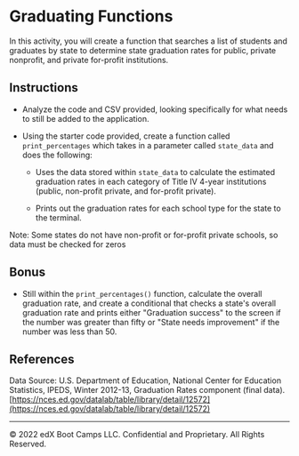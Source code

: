 # Graduating Functions

In this activity, you will create a function that searches a list of students and graduates by state to determine state graduation rates for public, private nonprofit, and private for-profit institutions.

## Instructions

* Analyze the code and CSV provided, looking specifically for what needs to still be added to the application.

* Using the starter code provided, create a function called `print_percentages` which takes in a parameter called `state_data` and does the following:

  * Uses the data stored within `state_data` to calculate the estimated graduation rates in each category of Title IV 4-year institutions (public, non-profit private, and for-profit private).

  * Prints out the graduation rates for each school type for the state to the terminal.

Note: Some states do not have non-profit or for-profit private schools, so data must be checked for zeros

## Bonus

* Still within the `print_percentages()` function, calculate the overall graduation rate, and create a conditional that checks a state's overall graduation rate and prints either "Graduation success" to the screen if the number was greater than fifty or "State needs improvement" if the number was less than 50.

## References

Data Source: U.S. Department of Education, National Center for Education Statistics, IPEDS, Winter 2012-13, Graduation Rates component (final data). [https://nces.ed.gov/datalab/table/library/detail/12572](https://nces.ed.gov/datalab/table/library/detail/12572)

- - -

© 2022 edX Boot Camps LLC. Confidential and Proprietary. All Rights Reserved.
